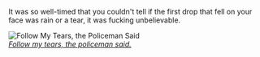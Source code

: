 It was so well-timed that you couldn't tell if the first drop that fell on your face was rain or a tear, it was fucking unbelievable.  

![Follow My Tears, the Policeman Said](https://m.media-amazon.com/images/I/61-N4+RCpzL._SY522_.jpg "cover")  
[*Follow my tears, the policeman said.*](https://philipdick.com/literary-criticism/essays/philip-k-dick-by-1975-flow-my-tears-the-policeman-said/)

<!---
250h/250h is a ✨ special ✨ repository because its `README.md` (this file) appears on your GitHub profile.
You can click the Preview link to take a look at your changes.
--->
